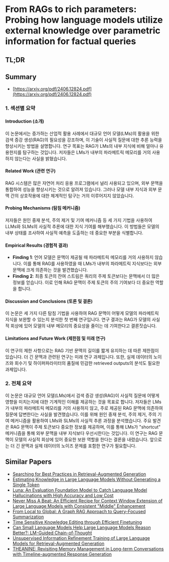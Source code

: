 # From RAGs to rich parameters: Probing how language models utilize external knowledge over parametric information for factual queries
## TL;DR
## Summary
- [https://arxiv.org/pdf/2406.12824.pdf](https://arxiv.org/pdf/2406.12824.pdf)

### 1. 섹션별 요약
#### Introduction (소개)
이 논문에서는 증가하는 산업적 활용 사례에서 대규모 언어 모델(LMs)의 활용을 위한 검색 증강 생성(RAG)의 필요성을 강조하며, 이 기술이 사실적 질문에 대한 추론 능력을 향상시키는 방법을 설명합니다. 연구 목표는 RAG가 LMs의 내부 지식에 비해 얼마나 유용한지를 탐구하는 것입니다. 저자들은 LMs가 내부의 파라메트릭 메모리를 거의 사용하지 않는다는 사실을 밝혔습니다.

#### Related Work (관련 연구)
RAG 시스템은 많은 자연어 처리 응용 프로그램에서 널리 사용되고 있으며, 외부 문맥을 통합하여 성능을 향상시키는 것으로 알려져 있습니다. 그러나 모델 내부 지식과 외부 문맥 간의 상호작용에 대한 체계적인 탐구는 거의 이루어지지 않았습니다.

#### Probing Mechanisms (탐침 메커니즘)
저자들은 원인 중재 분석, 주의 제거 및 기여 메커니즘 등 세 가지 기법을 사용하여 LLMs와 SLMs의 사실적 추론에 대한 지식 기여를 해부했습니다. 이 방법들은 모델의 내부 상태를 조사하여 사실적 예측을 도출하는 데 중요한 부분을 식별합니다.

#### Empirical Results (경험적 결과)
- **Finding 1**: 언어 모델은 문맥이 제공될 때 파라메트릭 메모리를 거의 사용하지 않습니다. 이를 통해 RAG를 사용하였을 때 LMs가 내부의 파라메트릭 지식보다는 외부 문맥에 크게 의존하는 것을 발견했습니다.
- **Finding 2**: 최종 토큰의 잔여 스트림은 쿼리의 주제 토큰보다는 문맥에서 더 많은 정보를 얻습니다. 이로 인해 RAG 문맥이 주제 토큰의 주의 기여보다 더 중요한 역할을 합니다.

#### Discussion and Conclusions (토론 및 결론)
이 논문은 세 가지 다른 탐침 기법을 사용하여 RAG 문맥이 어떻게 모델의 파라메트릭 지식을 보완할 수 있는지 분석한 첫 번째 연구입니다. 연구 결과는 RAG가 모델의 사실적 회상에 있어 모델의 내부 메모리의 중요성을 줄이는 데 기여한다고 결론짓습니다.

#### Limitations and Future Work (제한점 및 미래 연구)
이 연구의 제한 사항으로는 RAG 기반 문맥의 길이를 짧게 유지하는 데 따른 제한점이 있습니다. 더 긴 문맥과 관련된 연구는 미래 연구 과제입니다. 또한, 실제 데이터의 노이즈와 회수기 및 하이퍼파라미터의 품질에 민감한 retrieved outputs의 분석도 필요한 과제입니다.

### 2. 전체 요약
이 논문은 대규모 언어 모델(LMs)에서 검색 증강 생성(RAG)이 사실적 질문에 어떻게 영향을 미치는지에 대한 기계적인 이해를 제공하는 것을 목표로 합니다. 저자들은 LMs가 내부의 파라메트릭 메모리를 거의 사용하지 않고, 주로 제공된 RAG 문맥에 의존하여 질문에 답변한다는 사실을 발견했습니다. 이를 위해 원인 중재 분석, 주의 제거, 주의 기여 메커니즘을 활용하여 LMs와 SLMs의 사실적 추론 과정을 분석했습니다. 주요 발견은 RAG 문맥이 주제 토큰보다 중요한 정보를 제공하며, 이를 통해 LMs가 "shortcut" 메커니즘을 통해 외부 문맥을 내부 지식보다 우선시한다는 것입니다. 이 연구는 RAG 문맥이 모델의 사실적 회상에 있어 중요한 보완 역할을 한다는 결론을 내렸습니다. 앞으로는 더 긴 문맥과 실제 데이터의 노이즈 문제를 포함한 연구가 필요합니다.

## Similar Papers
- [Searching for Best Practices in Retrieval-Augmented Generation](2407.01219.md)
- [Estimating Knowledge in Large Language Models Without Generating a Single Token](2406.12673.md)
- [Luna: An Evaluation Foundation Model to Catch Language Model Hallucinations with High Accuracy and Low Cost](2406.00975.md)
- [Never Miss A Beat: An Efficient Recipe for Context Window Extension of Large Language Models with Consistent "Middle" Enhancement](2406.07138.md)
- [From Local to Global: A Graph RAG Approach to Query-Focused Summarization](2404.16130.md)
- [Time Sensitive Knowledge Editing through Efficient Finetuning](2406.04496.md)
- [Can Small Language Models Help Large Language Models Reason Better?: LM-Guided Chain-of-Thought](2404.03414.md)
- [Unsupervised Information Refinement Training of Large Language Models for Retrieval-Augmented Generation](2402.18150.md)
- [THEANINE: Revisiting Memory Management in Long-term Conversations with Timeline-augmented Response Generation](2406.10996.md)
